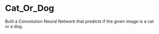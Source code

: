 # Cat_Or_Dog
Built a Convolution Neural Network that predicts if the given image is a cat or a dog.
